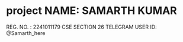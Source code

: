 # project NAME: SAMARTH KUMAR
REG. NO. : 2241011179
CSE SECTION 26
TELEGRAM USER ID: @Samarth_here

